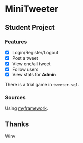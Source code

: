 # MiniTweeter

## Student Project

### Features

- [x] Login/Register/Logout
- [x] Post a tweet
- [x] View one/all tweet
- [x] Follow users
- [x] View stats for **Admin**

There is a trial game in ``tweeter.sql``.

### Sources

Using [myframework](https://github.com/winvdaking/myframework).

Thanks
---
Winv
